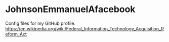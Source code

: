 # JohnsonEmmanuelAfacebook
Config files for my GitHub profile.
https://en.wikipedia.org/wiki/Federal_Information_Technology_Acquisition_Reform_Act
